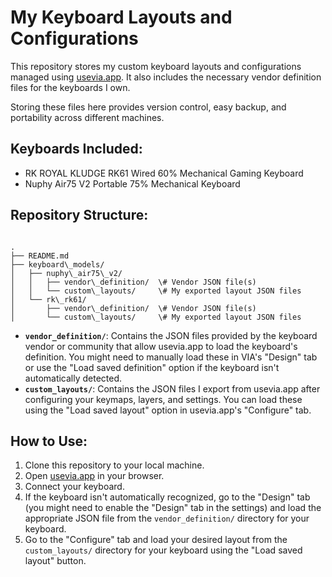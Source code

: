 # My Keyboard Layouts and Configurations

This repository stores my custom keyboard layouts and configurations managed using [usevia.app](https://usevia.app/). It also includes the necessary vendor definition files for the keyboards I own.

Storing these files here provides version control, easy backup, and portability across different machines.

## Keyboards Included:

* RK ROYAL KLUDGE RK61 Wired 60% Mechanical Gaming Keyboard
* Nuphy Air75 V2 Portable 75% Mechanical Keyboard

## Repository Structure:

```

.
├── README.md
├── keyboard\_models/
│   ├── nuphy\_air75\_v2/
│   │   ├── vendor\_definition/  \# Vendor JSON file(s)
│   │   └── custom\_layouts/     \# My exported layout JSON files
│   └── rk\_rk61/
│       ├── vendor\_definition/  \# Vendor JSON file(s)
│       └── custom\_layouts/     \# My exported layout JSON files

```

* **`vendor_definition/`**: Contains the JSON files provided by the keyboard vendor or community that allow usevia.app to load the keyboard's definition. You might need to manually load these in VIA's "Design" tab or use the "Load saved definition" option if the keyboard isn't automatically detected.
* **`custom_layouts/`**: Contains the JSON files I export from usevia.app after configuring your keymaps, layers, and settings. You can load these using the "Load saved layout" option in usevia.app's "Configure" tab.

## How to Use:

1.  Clone this repository to your local machine.
2.  Open [usevia.app](https://usevia.app/) in your browser.
3.  Connect your keyboard.
4.  If the keyboard isn't automatically recognized, go to the "Design" tab (you might need to enable the "Design" tab in the settings) and load the appropriate JSON file from the `vendor_definition/` directory for your keyboard.
5.  Go to the "Configure" tab and load your desired layout from the `custom_layouts/` directory for your keyboard using the "Load saved layout" button.

